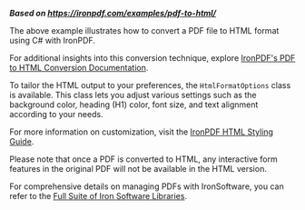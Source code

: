 ***Based on <https://ironpdf.com/examples/pdf-to-html/>***

The above example illustrates how to convert a PDF file to HTML format using C# with IronPDF.

For additional insights into this conversion technique, explore [IronPDF's PDF to HTML Conversion Documentation](https://ironpdf.com/docs/#pdf-to-html).

To tailor the HTML output to your preferences, the `HtmlFormatOptions` class is available. This class lets you adjust various settings such as the background color, heading (H1) color, font size, and text alignment according to your needs.

For more information on customization, visit the [IronPDF HTML Styling Guide](https://ironpdf.com/docs/#html-styling).

Please note that once a PDF is converted to HTML, any interactive form features in the original PDF will not be available in the HTML version.

For comprehensive details on managing PDFs with IronSoftware, you can refer to the [Full Suite of Iron Software Libraries](https://ironsoftware.com/).